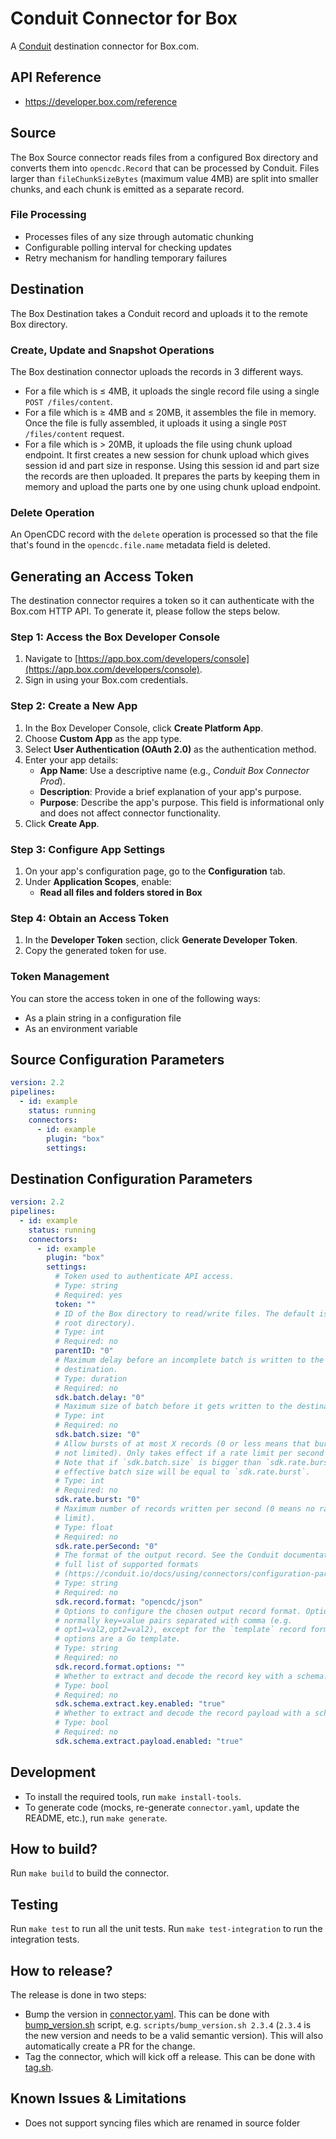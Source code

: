# Conduit Connector for <!-- readmegen:name -->Box<!-- /readmegen:name -->

A [Conduit](https://conduit.io) destination connector for Box.com.

<!-- readmegen:description -->
## API Reference

* https://developer.box.com/reference

## Source

The Box Source connector reads files from a configured Box directory and converts them into
`opencdc.Record` that can be processed by Conduit. Files larger than `fileChunkSizeBytes`
(maximum value 4MB) are split into smaller chunks, and each chunk is emitted as a separate record.

### File Processing
- Processes files of any size through automatic chunking
- Configurable polling interval for checking updates
- Retry mechanism for handling temporary failures

## Destination

The Box Destination takes a Conduit record and uploads it to the remote Box directory.

### Create, Update and Snapshot Operations

The Box destination connector uploads the records in 3 different ways.

* For a file which is ≤ 4MB, it uploads the single record file using a single
`POST /files/content`.
* For a file which is ≥ 4MB and ≤ 20MB, it assembles the file in memory. Once
the file is fully assembled, it uploads it using a single
`POST /files/content` request.
* For a file which is > 20MB, it uploads the file using chunk upload endpoint.
It first creates a new session for chunk upload which gives session id and
part size in response. Using this session id and part size the records are
then uploaded. It prepares the parts by keeping them in memory and upload the
parts one by one using chunk upload endpoint.

### Delete Operation

An OpenCDC record with the `delete` operation is processed so that the file
that's found in the `opencdc.file.name` metadata field is deleted.

## Generating an Access Token

The destination connector requires a token so it can authenticate with the
Box.com HTTP API. To generate it, please follow the steps below.

### Step 1: Access the Box Developer Console

1. Navigate to [https://app.box.com/developers/console](https://app.box.com/developers/console).
2. Sign in using your Box.com credentials.

### Step 2: Create a New App

1. In the Box Developer Console, click **Create Platform App**.
2. Choose **Custom App** as the app type.
3. Select **User Authentication (OAuth 2.0)** as the authentication method.
4. Enter your app details:
   - **App Name**: Use a descriptive name (e.g., *Conduit Box Connector Prod*).
   - **Description**: Provide a brief explanation of your app's purpose.
   - **Purpose**: Describe the app's purpose. This field is informational only and does not affect connector functionality.
5. Click **Create App**.

### Step 3: Configure App Settings

1. On your app's configuration page, go to the **Configuration** tab.
2. Under **Application Scopes**, enable:
   - **Read all files and folders stored in Box**

### Step 4: Obtain an Access Token

1. In the **Developer Token** section, click **Generate Developer Token**.
2. Copy the generated token for use.

### Token Management

You can store the access token in one of the following ways:
- As a plain string in a configuration file
- As an environment variable
<!-- /readmegen:description -->

## Source Configuration Parameters

<!-- readmegen:source.parameters.yaml -->
```yaml
version: 2.2
pipelines:
  - id: example
    status: running
    connectors:
      - id: example
        plugin: "box"
        settings:
```
<!-- /readmegen:source.parameters.yaml -->

## Destination Configuration Parameters

<!-- readmegen:destination.parameters.yaml -->
```yaml
version: 2.2
pipelines:
  - id: example
    status: running
    connectors:
      - id: example
        plugin: "box"
        settings:
          # Token used to authenticate API access.
          # Type: string
          # Required: yes
          token: ""
          # ID of the Box directory to read/write files. The default is 0 (the
          # root directory).
          # Type: int
          # Required: no
          parentID: "0"
          # Maximum delay before an incomplete batch is written to the
          # destination.
          # Type: duration
          # Required: no
          sdk.batch.delay: "0"
          # Maximum size of batch before it gets written to the destination.
          # Type: int
          # Required: no
          sdk.batch.size: "0"
          # Allow bursts of at most X records (0 or less means that bursts are
          # not limited). Only takes effect if a rate limit per second is set.
          # Note that if `sdk.batch.size` is bigger than `sdk.rate.burst`, the
          # effective batch size will be equal to `sdk.rate.burst`.
          # Type: int
          # Required: no
          sdk.rate.burst: "0"
          # Maximum number of records written per second (0 means no rate
          # limit).
          # Type: float
          # Required: no
          sdk.rate.perSecond: "0"
          # The format of the output record. See the Conduit documentation for a
          # full list of supported formats
          # (https://conduit.io/docs/using/connectors/configuration-parameters/output-format).
          # Type: string
          # Required: no
          sdk.record.format: "opencdc/json"
          # Options to configure the chosen output record format. Options are
          # normally key=value pairs separated with comma (e.g.
          # opt1=val2,opt2=val2), except for the `template` record format, where
          # options are a Go template.
          # Type: string
          # Required: no
          sdk.record.format.options: ""
          # Whether to extract and decode the record key with a schema.
          # Type: bool
          # Required: no
          sdk.schema.extract.key.enabled: "true"
          # Whether to extract and decode the record payload with a schema.
          # Type: bool
          # Required: no
          sdk.schema.extract.payload.enabled: "true"
```
<!-- /readmegen:destination.parameters.yaml -->

## Development

- To install the required tools, run `make install-tools`.
- To generate code (mocks, re-generate `connector.yaml`, update the README,
  etc.), run `make generate`.

## How to build?

Run `make build` to build the connector.

## Testing

Run `make test` to run all the unit tests. Run `make test-integration` to run
the integration tests.

## How to release?

The release is done in two steps:

- Bump the version in [connector.yaml](/connector.yaml). This can be done
  with [bump_version.sh](/scripts/bump_version.sh) script, e.g.
  `scripts/bump_version.sh 2.3.4` (`2.3.4` is the new version and needs to be a
  valid semantic version). This will also automatically create a PR for the
  change.
- Tag the connector, which will kick off a release. This can be done
  with [tag.sh](/scripts/tag.sh).

## Known Issues & Limitations

- Does not support syncing files which are renamed in source folder
